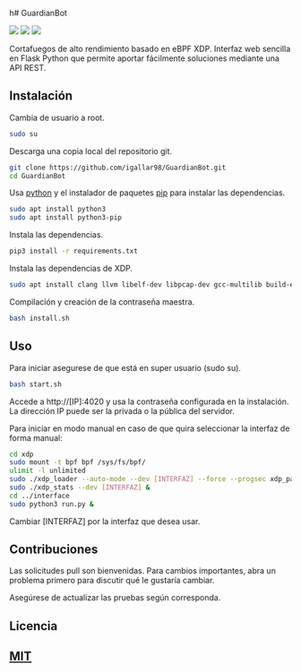 h# GuardianBot

![](https://img.shields.io/cirrus/github/flutter/flutter) ![](https://img.shields.io/github/pipenv/locked/dependency-version/metabolize/rq-dashboard-on-heroku/flask)
![](https://img.shields.io/github/pipenv/locked/python-version/metabolize/rq-dashboard-on-heroku)

Cortafuegos de alto rendimiento basado en eBPF XDP. Interfaz web sencilla en Flask Python que permite aportar fácilmente soluciones mediante una API REST.
## Instalación
Cambia de usuario a root.
```bash
sudo su
```
Descarga una copia local del repositorio git.
```bash
git clone https://github.com/igallar98/GuardianBot.git
cd GuardianBot
```
Usa [python](https://www.python.org/) y el instalador de paquetes [pip](https://www.python.org/) para instalar las dependencias.

```bash
sudo apt install python3
sudo apt install python3-pip
```
Instala las dependencias.
```bash
pip3 install -r requirements.txt
```

Instala las dependencias de XDP.
```bash
sudo apt install clang llvm libelf-dev libpcap-dev gcc-multilib build-essential net-tools
```
Compilación y creación de la contraseña maestra.
```bash
bash install.sh
```
## Uso
Para iniciar asegurese de que está en super usuario (sudo su).
```bash
bash start.sh
```
Accede a http://[IP]:4020 y usa la contraseña configurada en la instalación. La dirección IP puede ser la privada o la pública del servidor.

Para iniciar en modo manual en caso de que quira seleccionar la interfaz de forma manual:
```bash
cd xdp
sudo mount -t bpf bpf /sys/fs/bpf/
ulimit -l unlimited
sudo ./xdp_loader --auto-mode --dev [INTERFAZ] --force --progsec xdp_pass
sudo ./xdp_stats --dev [INTERFAZ] &
cd ../interface
sudo python3 run.py &
```
Cambiar [INTERFAZ] por la interfaz que desea usar.

## Contribuciones
Las solicitudes pull son bienvenidas. Para cambios importantes, abra un problema primero para discutir qué le gustaría cambiar.

Asegúrese de actualizar las pruebas según corresponda.

## Licencia
[MIT](https://choosealicense.com/licenses/mit/)
---------------------
